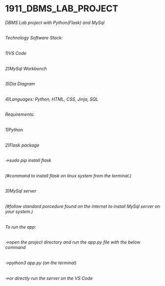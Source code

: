 # 1911_DBMS_LAB_PROJECT

######	DBMS Lab project with Python(Flask) and MySql


######	Technology Software Stack:
######		1)VS Code
######		2)MySql Workbench
######		3)Dia Diagram
######		4)Languages: Python, HTML, CSS, Jinja, SQL


######	Requirements:
######		1)Python
######		2)Flask package
######			->sudo pip install flask 
######			(#command to install flask on linux system from the terminal.)
######		3)MySql server 
######			(#follow standard porcedure found on the internet to install MySql server on your system.)


######	To run the app:
######		->open the project directory and run the app.py file with the below command
######		->python3 app.py (on the terminal)
######		->or directly run the server on the VS Code
